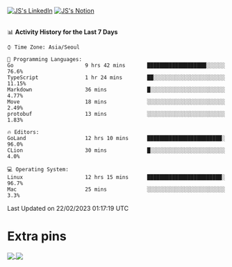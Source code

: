 
[![JS's LinkedIn](https://img.shields.io/badge/LinkedIn-blue?style=for-the-badge&logo=linkedin)](https://www.linkedin.com/in/jaeseung-lee-5a2a32139/) 
[![JS's Notion](https://img.shields.io/badge/Notion-black?style=for-the-badge&logo=notion)](https://bit.ly/ljswiki1) <br><br>
<!-- ![JS's GitHub stats](https://github-readme-stats-lemon-five.vercel.app/api?username=tkxkd0159&hide=contribs,prs,stars,issues&show_icons=true&theme=react&include_all_commits=true)   -->
<!-- ![Top Langs](https://github-readme-stats-lemon-five.vercel.app/api/top-langs/?username=tkxkd0159&layout=compact&hide=jupyter%20notebook,scss,html,css&langs_count=10)  -->


<!--START_SECTION:waka-->
📊 **Activity History for the Last 7 Days** 

```text
⌚︎ Time Zone: Asia/Seoul

💬 Programming Languages: 
Go                       9 hrs 42 mins       ███████████████████░░░░░░   76.6% 
TypeScript               1 hr 24 mins        ██░░░░░░░░░░░░░░░░░░░░░░░   11.15% 
Markdown                 36 mins             █░░░░░░░░░░░░░░░░░░░░░░░░   4.77% 
Move                     18 mins             ░░░░░░░░░░░░░░░░░░░░░░░░░   2.49% 
protobuf                 13 mins             ░░░░░░░░░░░░░░░░░░░░░░░░░   1.83%

🔥 Editors: 
GoLand                   12 hrs 10 mins      ████████████████████████░   96.0% 
CLion                    30 mins             █░░░░░░░░░░░░░░░░░░░░░░░░   4.0%

💻 Operating System: 
Linux                    12 hrs 15 mins      ████████████████████████░   96.7% 
Mac                      25 mins             ░░░░░░░░░░░░░░░░░░░░░░░░░   3.3%

```


 Last Updated on 22/02/2023 01:17:19 UTC
<!--END_SECTION:waka-->

# Extra pins
<a href="https://github.com/tkxkd0159/tkxkd0159.github.io">
  <img align="center" src="https://github-readme-stats-lemon-five.vercel.app/api/pin/?username=tkxkd0159&repo=nft-card-game&theme=react" />
</a>
<a href="https://github.com/tkxkd0159/dsalgo">
  <img align="center" src="https://github-readme-stats-lemon-five.vercel.app/api/pin/?username=tkxkd0159&repo=dsalgo&theme=react" />
</a>

<!---
- 🔭 I’m currently working on ...
- 🌱 I’m currently learning blockchain and distributed network
- 👯 I’m looking to collaborate on ...
- 🤔 I’m looking for help with ...
- 💬 Ask me about ...
- 📫 How to reach me: ...
- 😄 Pronouns: ...
- ⚡ Fun fact: ...
-->
